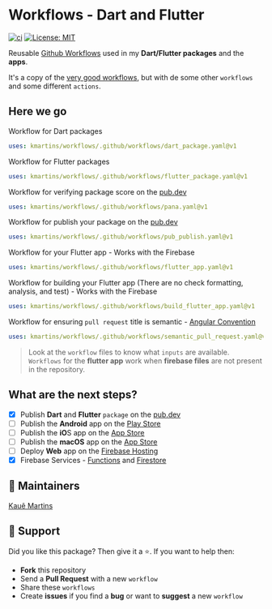 # Workflows - Dart and Flutter

[![ci][ci_badge]][ci_link]
[![License: MIT][license_badge]][license_link]

Reusable [Github Workflows][github_workflows] used in my **Dart/Flutter packages** and the **apps**.

It's a copy of the [very good workflows][very_good_workflows], but with de some other `workflows` and some different `actions`.

## Here we go

Workflow for Dart packages
```yaml
uses: kmartins/workflows/.github/workflows/dart_package.yaml@v1
```

Workflow for Flutter packages
```yaml
uses: kmartins/workflows/.github/workflows/flutter_package.yaml@v1
```

Workflow for verifying package score on the [pub.dev][pub]
```yaml
uses: kmartins/workflows/.github/workflows/pana.yaml@v1
```

Workflow for publish your package on the [pub.dev][pub]
```yaml
uses: kmartins/workflows/.github/workflows/pub_publish.yaml@v1
```

Workflow for your Flutter app - Works with the Firebase
```yaml
uses: kmartins/workflows/.github/workflows/flutter_app.yaml@v1
```

Workflow for building your Flutter app (There are no check formatting, analysis, and test) - Works with the Firebase
```yaml
uses: kmartins/workflows/.github/workflows/build_flutter_app.yaml@v1
```

Workflow for ensuring `pull request` title is semantic - [Angular Convention][angular_convention]
```yaml
uses: kmartins/workflows/.github/workflows/semantic_pull_request.yaml@v1
```

> Look at the `workflow` files to know what `inputs` are available.</br>
> `Workflows` for the **flutter app** work when **firebase files** are not present in the repository.

## What are the next steps?

- [X] Publish **Dart** and **Flutter** `package` on the [pub.dev][pub]
- [ ] Publish the **Android** app on the [Play Store][play_store]
- [ ] Publish the **iO**S app on the [App Store][app_store]
- [ ] Publish the **macOS** app on the [App Store][app_store]
- [ ] Deploy **Web** app on the [Firebase Hosting][firebase_hosting]  
- [X] Firebase Services - [Functions][firebase_functions] and [Firestore][firebase_firestore]

## 📝 Maintainers

[Kauê Martins][github_profile]

## 🤝 Support

Did you like this package? Then give it a ⭐️. If you want to help then:

- **Fork** this repository
- Send a **Pull Request** with a new `workflow`
- Share these `workflows`
- Create **issues** if you find a **bug** or want to **suggest** a new `workflow`

[ci_badge]: https://github.com/kmartins/workflows/actions/workflows/ci.yaml/badge.svg
[ci_link]: https://github.com/kmartins/workflows/actions
[license_badge]: https://img.shields.io/badge/license-MIT-blue.svg
[license_link]: https://opensource.org/licenses/MIT
[github_workflows]: https://docs.github.com/en/actions/using-workflows/workflow-syntax-for-github-actions
[very_good_workflows]: https://github.com/VeryGoodOpenSource/very_good_workflows
[pub]: https://pub.dev/
[angular_convention]: https://github.com/angular/angular/blob/22b96b9/CONTRIBUTING.md#-commit-message-guidelines
[firebase_hosting]: https://firebase.google.com/docs/hosting
[play_store]: https://developer.android.com/studio/publish
[app_store]: https://developer.apple.com/app-store/submitting/
[firebase_functions]: https://firebase.google.com/products/functions
[firebase_firestore]: https://firebase.google.com/products/firestore
[github_profile]: https://github.com/kmartins
